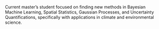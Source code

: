 Current master’s student focused on finding new methods in Bayesian Machine Learning, Spatial Statistics, Gaussian Processes, and Uncertainty Quantifications, specifically with applications in climate and environmental science. 
